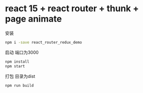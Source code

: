 # react 15 + react router + thunk + page animate
安装
```sh
npm i -save react_router_redux_demo
```
启动 端口为3000
```sh
npm install
npm start
```
打包 目录为dist
```sh
npm run build
```